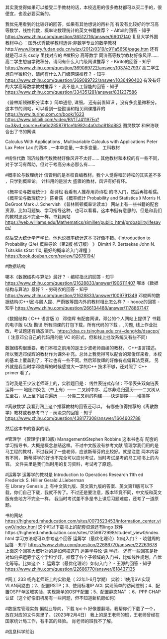 其实我觉得如果可以接受二手教材的话，本校选用的很多教材都可以买二手的，很便宜，也没必要买新的。

我优先用看到的比较好的回答，如果有其他想说的再补充
有没有比较好的学习高等数学，线性代数，概率论数理统计的英文书籍推荐？ - Alfoil的回答 - 知乎
https://www.zhihu.com/question/36512716/answer/69017140
复旦大学外国教材中心 ：国外优秀数学教材选评:非数学专业的数学教材http://www.library.fudan.edu.cn/wjzx/2012/0319/c911a5658/page.htm
还有就是可以去 csdiy 里找对应的
#微积分 高等数学
同济高等数学教材好像风评……
高二学生想自学微积分，请问有什么入门级网课推荐？ - Kirito的回答 - 知乎
https://www.zhihu.com/question/369089722/answer/1037427937
高二学生想自学微积分，请问有什么入门级网课推荐？ - 知乎
https://www.zhihu.com/question/369089722/answer/1036490400
有没有好的大学高等数学教材推荐？ - 我不是人工智能的回答 - 知乎
https://www.zhihu.com/question/334351281/answer/831237586

《普林斯顿微积分读本 》简单通俗, 详细， 还有前置知识 ，没有多变量微积分。
这本书的网站，可以看到一些勘误和相关网课推荐的  https://www.ituring.com.cn/book/1623
https://www.bilibili.com/video/BV1TJ41197Eq?p=3&vd_source=6a6d2858781ce1b982c4a0cbd818d883
图灵数学 和宋浩联合出了书的网课 

 Calculus With Applications ,  Multivariable Calculus with Applications  Peter Lax
  Peter Lax  的两本 , 一本单变量, 一本多变量， 工科教材  

#线性代数
同济线性代数教材好像风评不太好……
其他教材和本校的有一些不同，对于学习有帮助，但对于考高分未必那么有……


#概率论与数理统计
信管用的是本校自编教材，我个人觉得和茆诗松的其实差不多 ，只学到概率论。
计科用的是浙大 盛骤的教材，风评有好有坏。

《概率论与数理统计》    茆诗松   我看有人推荐用茆诗松 的书入门，然后再陈希孺。
《概率论与数理统计》    陈希孺
《概率统计  Probability and Statistics 》  Morris H. DeGroot  Mark J. Schervish
《普林斯顿概率论读本》     网站上有一些书籍的配套资源，比如习题集、学习指导这种，也可以看看。这本书挺有意思的，但是和我们的教材思路不完全一样。书籍网站 https://web.williams.edu/Mathematics/sjmiller/public_html/probabilitylifesaver/

然后交大统计学严学长，他也说概率统计这本书好像不错。《Introduction to Probability (2/e)  概率导论（第2版·修订版）  》 Dimitri P. Bertsekas John N. Tsitsiklis
《Stat 110, 最好的概率论入门课程 》https://book.douban.com/review/12676194/



#数据结构

哪本《数据结构与算法》最好？ - 编程指北的回答 - 知乎
https://www.zhihu.com/question/21628833/answer/1906111407
哪本《数据结构与算法》最好？ - 穷码农的回答 - 知乎
https://www.zhihu.com/question/21628833/answer/1009791349
邓俊辉的数据结构(C++版)与殷人昆、严蔚敏等国内外的教材相比怎么样？ - hoooz的回答 - 知乎
https://www.zhihu.com/question/266134488/answer/1178867147

《数据结构 ( C++ 语言版 )》  邓俊辉  有配套网课，邓公的个人网站上提供了 书籍的电子版 以及 勘误 所有网课的打包下载，所有代码的下载 ，,习题, 线上作业批改，考试题还有动态演示。https://dsa.cs.tsinghua.edu.cn/~deng/ds/dsacpp/
（ 注意邓公自己的代码用的是 VC 的形式，但和线上批改系统又有些不同）

数据结构很重要，我们本校之前用的是王少波老师自编的教材， C++语言描述。
所以我选邓俊辉的教材作为课外补充。总体上我觉得可以配合的邓俊辉来看，本校的基本上覆盖到了，不过也有一些不同。然后邓俊辉的好像有点偏算法竞赛。
另外就是我当时学邓俊辉的时候感觉大一学的C++ 技术不够，还对照了 C++ primer 看了。

当时我是王少波老师班上的，实验题目是：
线性表链式存储：不带表头双向链表运算——   地图四染色（书上有）——  二叉树中序、后序非递归遍历——二叉树从左至右，从上至下层次遍历 ——分类二叉树的构建——快速排序——堆排序


#离散数学
我看到网上这个推荐教材的回答还可以。
有哪些值得推荐的《离散数学》教材或者参考书？ - 闽渝京的回答 - 知乎
https://www.zhihu.com/question/438177308/answer/1664602788


然后这本书的答案的话，


#管理学
《管理学(第13版) Management》Stephen Robbins 这本书也有 配套的学习指导书，大概是概念总结这样。不过中文版没有参考文献
管理学我们用的是马工程的教材，不过我问了一些老师，应该斯蒂芬的比较好。就是注意 两本内容有不同， 斯蒂芬学的好也不完全可以应付考试，当时考试是考的马工程书上的内容。
文件夹里是我们当时用的复习资料，考试考了原题。

#运筹学
运筹学的教材是 
 Introduction to Operations Research 11th ed  Frederick S. Hillier  Gerald J.Lieberman  
在 Library Genesis 上 有中文第九版、英文第九版的答案、英文第11版可以下载，你们自己下载，我就不传了。不过还是要注意，版本毕竟不同，中文版和英文版有些地方不完全一样。
我当时考试差不多是书上课后习题难度，还考了一道原题。

书的网站 https://highered.mheducation.com/sites/0073523453/information_center_view0/index.html
这个可以下载书上的配套资源还有lingo 软件https://highered.mheducation.com/sites/1259872998/student_view0/index.html
学习方法呢可以参考这个回答
运筹学（最优化理论）如何入门？ - 晓健周的回答 - 知乎
https://www.zhihu.com/question/22686770/answer/22263678
上面这个回答大概针对的是如何把这门  运筹学导论  课 学好。
还有一些回答是针对如何把运筹学这个学科学好，推荐了各个子领域的入门书，比如线性规划，凸优化等等。比如这个 ：
运筹学（最优化理论）如何入门？ - 王源的回答 - 知乎
https://www.zhihu.com/question/22686770/answer/618437135

#网工
233
杨光老师班上的实验是（ 22年1-6月学期）
实验：1使用SVI实现VLAN间路由；2、配置RSTP；3、使用标准IP ACL 实现简单的访问控制；4、配置OSPF单区域实验，实现简单的OSPF配置；5、配置静态NAT ；6、PPP  CHAP 认证（这个好像旧机房有一些问题，但不知道新机房如何）


#数据库管理实务
偏就业导向，下载 tpc-h 好像要翻墙，我帮你们下载了一个，放在对应的文件夹里了。（2023年2月4日）
我上的是王老师的班，王老师曾经在国家统计局工作，有丰富的经验。
肖老师的班我不了解。

#信息科学前沿
